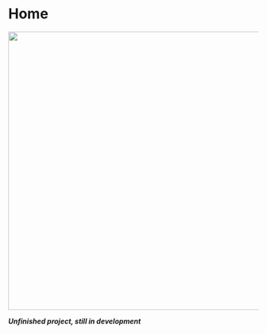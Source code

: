 Home
=====================


<p align="center">
	<a margin="20px 0" href="http://mercandalli.com">
		<img  src="https://raw.github.com/Mercandj/home/master/screenshot/screenshot.png" width="560" />
	</a>
</p>

**_Unfinished project, still in development_**

<br /><br />
